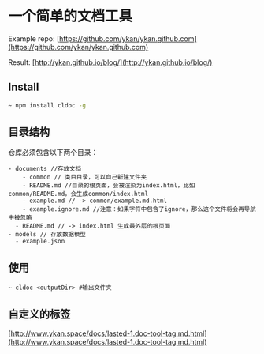 # 一个简单的文档工具
Example repo: [https://github.com/ykan/ykan.github.com](https://github.com/ykan/ykan.github.com)

Result: [http://ykan.github.io/blog/](http://ykan.github.io/blog/)

## Install
```bash
~ npm install cldoc -g
```

## 目录结构
仓库必须包含以下两个目录：
```
- documents //存放文档
    - common // 类目目录，可以自己新建文件夹
    - README.md //目录的根页面，会被渲染为index.html，比如common/README.md，会生成common/index.html
    - example.md // -> common/example.md.html
    - example.ignore.md //注意：如果字符中包含了ignore，那么这个文件将会再导航中被忽略
  - README.md // -> index.html 生成最外层的根页面
- models // 存放数据模型
  - example.json
```

## 使用
```base
~ cldoc <outputDir> #输出文件夹
```

## 自定义的标签
[http://www.ykan.space/docs/lasted-1.doc-tool-tag.md.html](http://www.ykan.space/docs/lasted-1.doc-tool-tag.md.html)
